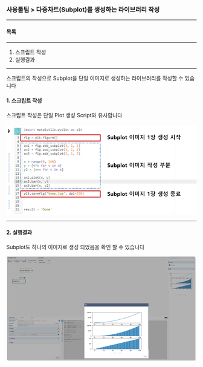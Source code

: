 ### 사용툴팁 > 다중차트(Subplot)를 생성하는 라이브러리 작성



------

#### 목록

------

1. 스크립트 작성
2. 실행결과



------

스크립트의 작성으로 Subplot을 단일 이미지로 생성하는 라이브러리를 작성할 수 있습니다



#### 1. 스크립트 작성



스크립트 작성은 단일 Plot 생성 Script와 유사합니다

![](./img/사용툴팁_02_다중차트(Subplot)_생성하는_라이브러리작성-01.png)



------

#### 2. 실행결과



Subplot도 하나의 이미지로 생성 되었음을 확인 할 수 있습니다

![](./img/사용툴팁_02_다중차트(Subplot)_생성하는_라이브러리작성-02.png)



